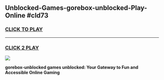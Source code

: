 
## Unblocked-Games-gorebox-unblocked-Play-Online #cld73
<h3>
<a href="https://news.freeplayer.one?title=gorebox-unblocked&ref=3">CLICK TO PLAY</a></h3>
<hr>

<h3>
<a href="https://news.freeplayer.one?title=gorebox-unblocked&ref=3">CLICK 2 PLAY</a>
  
</h3>

<a href="https://news.freeplayer.one?title=gorebox-unblocked&ref=3"><img src="https://clearcache.store/games.png"></a>


**gorebox-unblocked games unblocked: Your Gateway to Fun and Accessible Online Gaming**
